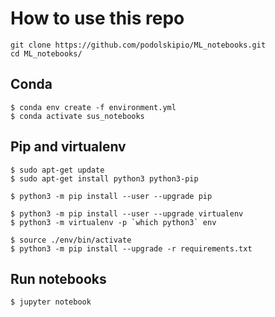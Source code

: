 # How to use this repo

```
git clone https://github.com/podolskipio/ML_notebooks.git
cd ML_notebooks/
```

## Conda


```
$ conda env create -f environment.yml
$ conda activate sus_notebooks
```

## Pip and virtualenv

```
$ sudo apt-get update
$ sudo apt-get install python3 python3-pip
```

```
$ python3 -m pip install --user --upgrade pip
```

```
$ python3 -m pip install --user --upgrade virtualenv
$ python3 -m virtualenv -p `which python3` env
```

```
$ source ./env/bin/activate
$ python3 -m pip install --upgrade -r requirements.txt
```

## Run notebooks
```
$ jupyter notebook
```
